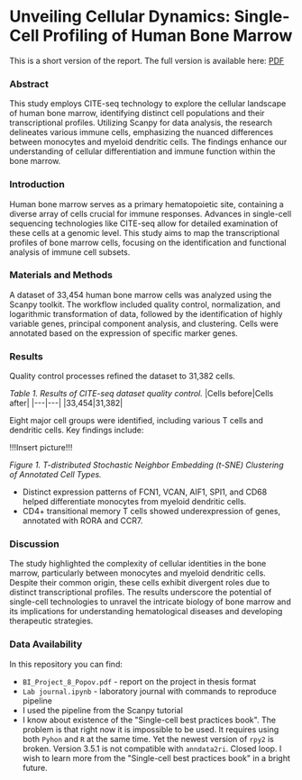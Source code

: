 # Unveiling Cellular Dynamics: Single-Cell Profiling of Human Bone Marrow 

This is a short version of the report. The full version is available here: [PDF](https://github.com/iliapopov17/BI-Workshop-miniProjects/blob/main/Project%209/BI_Project_9_Popov.pdf)

### Abstract
This study employs CITE-seq technology to explore the cellular landscape of human bone marrow, identifying distinct cell populations and their transcriptional profiles. Utilizing Scanpy for data analysis, the research delineates various immune cells, emphasizing the nuanced differences between monocytes and myeloid dendritic cells. The findings enhance our understanding of cellular differentiation and immune function within the bone marrow.

### Introduction
Human bone marrow serves as a primary hematopoietic site, containing a diverse array of cells crucial for immune responses. Advances in single-cell sequencing technologies like CITE-seq allow for detailed examination of these cells at a genomic level. This study aims to map the transcriptional profiles of bone marrow cells, focusing on the identification and functional analysis of immune cell subsets.

### Materials and Methods
A dataset of 33,454 human bone marrow cells was analyzed using the Scanpy toolkit. The workflow included quality control, normalization, and logarithmic transformation of data, followed by the identification of highly variable genes, principal component analysis, and clustering. Cells were annotated based on the expression of specific marker genes.

### Results
Quality control processes refined the dataset to 31,382 cells.

_Table 1. Results of CITE-seq dataset quality control._
|Cells before|Cells after|
|---|---|
|33,454|31,382|

Eight major cell groups were identified, including various T cells and dendritic cells. Key findings include:

!!!Insert picture!!!

_Figure 1. T-distributed Stochastic Neighbor Embedding (t-SNE) Clustering of Annotated Cell Types._

- Distinct expression patterns of FCN1, VCAN, AIF1, SPI1, and CD68 helped differentiate monocytes from myeloid dendritic cells.
- CD4+ transitional memory T cells showed underexpression of genes, annotated with RORA and CCR7.

### Discussion
The study highlighted the complexity of cellular identities in the bone marrow, particularly between monocytes and myeloid dendritic cells. Despite their common origin, these cells exhibit divergent roles due to distinct transcriptional profiles. The results underscore the potential of single-cell technologies to unravel the intricate biology of bone marrow and its implications for understanding hematological diseases and developing therapeutic strategies.

### Data Availability

In this repository you can find:

- `BI_Project_8_Popov.pdf`  - report on the project in thesis format
- `Lab journal.ipynb` - laboratory journal with commands to reproduce pipeline
- I used the pipeline from the Scanpy tutorial
- I know about existence of the "Single-cell best practices book". The problem is that right now it is impossible to be used. It requires using both `Pyhon` and `R` at the same time. Yet the newest version of `rpy2` is broken. Version 3.5.1 is not compatible with `anndata2ri`. Closed loop. I wish to learn more from the "Single-cell best practices book" in a bright future.

